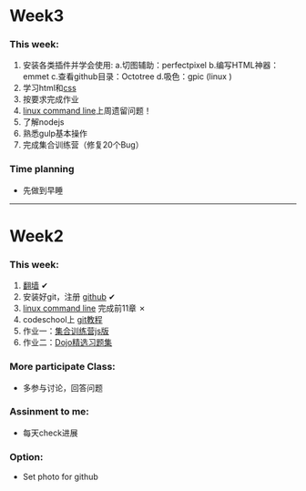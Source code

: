 ﻿# Week3


### This week:

1. 安装各类插件并学会使用:  a.切图辅助：perfectpixel   b.编写HTML神器：emmet  c.查看github目录：Octotree  d.吸色：gpic (linux )
2. 学习html和[css](http://zh.learnlayout.com/)
3. 按要求完成作业
4. [linux command line](http://billie66.github.io/TLCL/book/)上周遗留问题！
5. 了解nodejs
6. 熟悉gulp基本操作
7. 完成集合训练营（修复20个Bug）

### Time planning

* 先做到早睡


********************


# Week2


### This week:

1. [翻墙](https://www.cloudtizi.com) <span class="finish mark">&#10004;</span>
2. 安装好git，注册 [github](http://github.com) <span class="finish mark">&#10004;</span>
3. [linux command line](http://billie66.github.io/TLCL/book/) 完成前11章 <span class="finish mark">&#10007;</span>
4. codeschool上 [git教程](https://try.github.io/levels/1/challenges/1)
5. 作业一：[集合训练营js版](https://github.com/iamcoach/collection-calculate-camp)
6. 作业二：[Dojo精选习题集](https://github.com/thoughtworks-academy/dojo)



### More participate Class:

* 多参与讨论，回答问题


### Assinment to me:
* 每天check进展

### Option:
* Set photo for github



